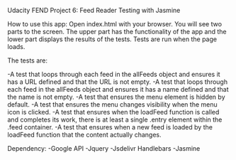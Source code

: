 Udacity FEND Project 6: Feed Reader Testing with Jasmine

How to use this app:
Open index.html with your browser. You will see two parts to the screen. The upper part has the functionality of the app and the lower part displays the results of the tests. Tests are run when the page loads.

The tests are:

-A test that loops through each feed in the allFeeds object and ensures it has a URL defined and that the URL is not empty.
-A test that loops through each feed in the allFeeds object and ensures it has a name defined and that the name is not empty.
-A test that ensures the menu element is hidden by default.
-A test that ensures the menu changes visibility when the menu icon is clicked.
-A test that ensures when the loadFeed function is called and completes its work, there is at least a single .entry element within the .feed container.
-A test that ensures when a new feed is loaded by the loadFeed function that the content actually changes.

Dependency:
-Google API
-Jquery
-Jsdelivr Handlebars 
-Jasmine
